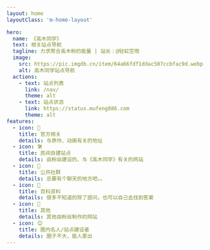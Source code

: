 ```yaml
---
layout: home
layoutClass: 'm-home-layout'

hero:
  name: 《高木同学》
  text: 相关站点导航
  tagline: 力求聚合高木粉的能量 | 站长：@轻虹空雨
  image:
    src: https://pic.imgdb.cn/item/64a66fdf1ddac507ccbfac9d.webp
    alt: 高木同学站点导航
  actions:
    - text: 站点列表
      link: /nav/
      theme: alt
    - text: 站点状态
      link: https://status.mufeng086.com
      theme: alt
features:
  - icon: 📢
    title: 官方相关
    details: 与原作、动画有关的地址
  - icon: 🛠️
    title: 民间自建站点
    details: 由粉丝建设的、与《高木同学》有关的网站
  - icon: 📨
    title: 公共社群
    details: 总要有个聊天的地方吧。。
  - icon: 📖
    title: 百科资料
    details: 很多不知道的除了提问，也可以自己去找到答案
  - icon: 🧰
    title: 其他
    details: 其他由粉丝制作的网站
  - icon: 😊
    title: 圈内名人/站点建设者
    details: 圈子不大，能人辈出
---
```


<style>
/*爱的魔力转圈圈*/
.m-home-layout .image-src:hover {
  transform: translate(-50%, -50%) rotate(666turn);
  transition: transform 59s 1s cubic-bezier(0.3, 0, 0.8, 1);
}

.m-home-layout .details small {
  opacity: 0.8;
}

.m-home-layout .bottom-small {
  display: block;
  margin-top: 2em;
  text-align: right;
}
</style>
